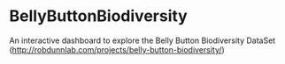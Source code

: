 # BellyButtonBiodiversity
An interactive dashboard to explore the Belly Button Biodiversity DataSet (http://robdunnlab.com/projects/belly-button-biodiversity/)

